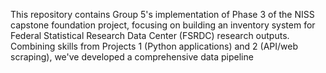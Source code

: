 This repository contains Group 5's implementation of Phase 3 of the NISS capstone foundation project, focusing on building an inventory system for Federal Statistical Research Data Center (FSRDC) research outputs. Combining skills from Projects 1 (Python applications) and 2 (API/web scraping), we've developed a comprehensive data pipeline
